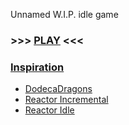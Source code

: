 Unnamed W.I.P. idle game

### >>> [PLAY](https://vulae.github.io/reactor) <<<

### [Inspiration](#inspiration)

- [DodecaDragons](https://demonin.com/games/dodecaDragons/)
- [Reactor Incremental](https://www.kongregate.com/games/cael/reactor-incremental)
- [Reactor Idle](https://reactoridle.com/)

